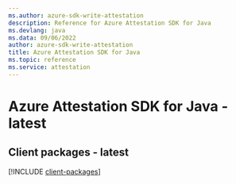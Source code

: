 ```yaml
---
ms.author: azure-sdk-write-attestation
description: Reference for Azure Attestation SDK for Java
ms.devlang: java
ms.data: 09/06/2022
author: azure-sdk-write-attestation
title: Azure Attestation SDK for Java
ms.topic: reference
ms.service: attestation
---
```

# Azure Attestation SDK for Java - latest

## Client packages - latest
[!INCLUDE [client-packages](attestation-client-index.md)]
